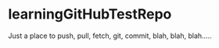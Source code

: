 learningGitHubTestRepo
======================

Just a place to push, pull, fetch, git, commit, blah, blah, blah.....
